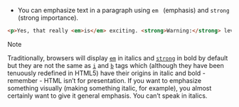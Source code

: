 - You can emphasize text in a paragraph using `em ` (emphasis) and `strong` (strong importance).
```html
<p>Yes, that really <em>is</em> exciting. <strong>Warning:</strong> level of excitement may cause head to explode.</p>
```

> [!NOTE]
> Traditionally, browsers will display [`em`](https://www.htmldog.com/references/html/tags/em/) in italics and [`strong`](https://www.htmldog.com/references/html/tags/strong/) in bold by default but they are not the same as [`i`](https://www.htmldog.com/references/html/tags/i/) and [`b`](https://www.htmldog.com/references/html/tags/b/) tags which (although they have been tenuously redefined in HTML5) have their origins in italic and bold - remember - HTML isn’t for presentation. If you want to emphasize something visually (making something italic, for example), you almost certainly want to give it general emphasis. You can’t speak in italics.